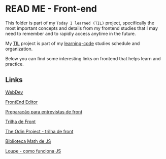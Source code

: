 # READ ME - Front-end

This folder is part of my `Today I learned (TIL)` project, specifically the most important concepts and details from my frontend studies that I may need to remember and to rapidly access anytime in the future.

My [TIL](https://github.com/luhm/learning-code/tree/main/til) project is part of my [learning-code](https://github.com/luhm/learning-code/tree/main) studies schedule and organization.

Below you can find some interesting links on frontend that helps learn and practice.

## Links

[WebDev](https://web.dev/learn/html])

[FrontEnd Editor](https://www.fronteditor.dev/conceitos-html)

[Preparação para entrevistas de front](https://www.greatfrontend.com/)

[Trilha de Front](https://linkinbio.com.br/new/links_isaac)

[The Odin Project - trilha de front](https://www.theodinproject.com/paths/full-stack-javascript)

[Biblioteca Math de JS](https://developer.mozilla.org/en-US/docs/Web/JavaScript/Reference/Global_Objects/Math)

[Loupe - como funciona JS](http://latentflip.com/loupe/?code=JC5vbignYnV0dG9uJywgJ2NsaWNrJywgZnVuY3Rpb24gb25DbGljaygpIHsKICAgIHNldFRpbWVvdXQoZnVuY3Rpb24gdGltZXIoKSB7CiAgICAgICAgY29uc29sZS5sb2coJ1lvdSBjbGlja2VkIHRoZSBidXR0b24hJyk7ICAgIAogICAgfSwgMjAwMCk7Cn0pOwoKY29uc29sZS5sb2coIkhpISIpOwoKc2V0VGltZW91dChmdW5jdGlvbiB0aW1lb3V0KCkgewogICAgY29uc29sZS5sb2coIkNsaWNrIHRoZSBidXR0b24hIik7Cn0sIDUwMDApOwoKY29uc29sZS5sb2coIldlbGNvbWUgdG8gbG91cGUuIik7!!!PGJ1dHRvbj5DbGljayBtZSE8L2J1dHRvbj4%3D)
